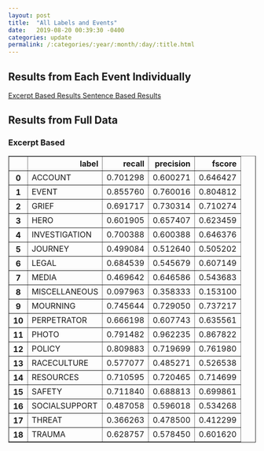 ```yaml
---
layout: post
title:  "All Labels and Events"
date:   2019-08-20 00:39:30 -0400
categories: update
permalink: /:categories/:year/:month/:day/:title.html
---
```


## Results from Each Event Individually
<a class="post-link" href="/AnalyzeAccountability/results/2019/08/20/all-label-results-excerpts.html">
	Excerpt Based Results
</a>

<a class="post-link" href="/AnalyzeAccountability/results/2019/08/20/all-label-results-sentences.html">
	Sentence Based Results
</a>

## Results from Full Data

### Excerpt Based

<div>
<style scoped>
    .dataframe tbody tr th:only-of-type {
        vertical-align: middle;
    }

    .dataframe tbody tr th {
        vertical-align: top;
    }

    .dataframe thead th {
        text-align: right;
    }
</style>
<table border="1" class="dataframe">
  <thead>
    <tr style="text-align: right;">
      <th></th>
      <th>label</th>
      <th>recall</th>
      <th>precision</th>
      <th>fscore</th>
    </tr>
  </thead>
  <tbody>
    <tr>
      <th>0</th>
      <td>ACCOUNT</td>
      <td>0.701298</td>
      <td>0.600271</td>
      <td>0.646427</td>
    </tr>
    <tr>
      <th>1</th>
      <td>EVENT</td>
      <td>0.855760</td>
      <td>0.760016</td>
      <td>0.804812</td>
    </tr>
    <tr>
      <th>2</th>
      <td>GRIEF</td>
      <td>0.691717</td>
      <td>0.730314</td>
      <td>0.710274</td>
    </tr>
    <tr>
      <th>3</th>
      <td>HERO</td>
      <td>0.601905</td>
      <td>0.657407</td>
      <td>0.623459</td>
    </tr>
    <tr>
      <th>4</th>
      <td>INVESTIGATION</td>
      <td>0.700388</td>
      <td>0.600388</td>
      <td>0.646376</td>
    </tr>
    <tr>
      <th>5</th>
      <td>JOURNEY</td>
      <td>0.499084</td>
      <td>0.512640</td>
      <td>0.505202</td>
    </tr>
    <tr>
      <th>6</th>
      <td>LEGAL</td>
      <td>0.684539</td>
      <td>0.545679</td>
      <td>0.607149</td>
    </tr>
    <tr>
      <th>7</th>
      <td>MEDIA</td>
      <td>0.469642</td>
      <td>0.646586</td>
      <td>0.543683</td>
    </tr>
    <tr>
      <th>8</th>
      <td>MISCELLANEOUS</td>
      <td>0.097963</td>
      <td>0.358333</td>
      <td>0.153100</td>
    </tr>
    <tr>
      <th>9</th>
      <td>MOURNING</td>
      <td>0.745644</td>
      <td>0.729050</td>
      <td>0.737217</td>
    </tr>
    <tr>
      <th>10</th>
      <td>PERPETRATOR</td>
      <td>0.666198</td>
      <td>0.607743</td>
      <td>0.635561</td>
    </tr>
    <tr>
      <th>11</th>
      <td>PHOTO</td>
      <td>0.791482</td>
      <td>0.962235</td>
      <td>0.867822</td>
    </tr>
    <tr>
      <th>12</th>
      <td>POLICY</td>
      <td>0.809883</td>
      <td>0.719699</td>
      <td>0.761980</td>
    </tr>
    <tr>
      <th>13</th>
      <td>RACECULTURE</td>
      <td>0.577077</td>
      <td>0.485271</td>
      <td>0.526538</td>
    </tr>
    <tr>
      <th>14</th>
      <td>RESOURCES</td>
      <td>0.710595</td>
      <td>0.720465</td>
      <td>0.714699</td>
    </tr>
    <tr>
      <th>15</th>
      <td>SAFETY</td>
      <td>0.711840</td>
      <td>0.688813</td>
      <td>0.699861</td>
    </tr>
    <tr>
      <th>16</th>
      <td>SOCIALSUPPORT</td>
      <td>0.487058</td>
      <td>0.596018</td>
      <td>0.534268</td>
    </tr>
    <tr>
      <th>17</th>
      <td>THREAT</td>
      <td>0.366263</td>
      <td>0.478500</td>
      <td>0.412299</td>
    </tr>
    <tr>
      <th>18</th>
      <td>TRAUMA</td>
      <td>0.628757</td>
      <td>0.578450</td>
      <td>0.601620</td>
    </tr>
  </tbody>
</table>
</div>
